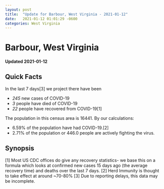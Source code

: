 ```yaml
---
layout: post
title:  "Update for Barbour, West Virginia - 2021-01-12"
date:   2021-01-12 01:01:29 -0600
categories: West Virginia
---
```


# Barbour, West Virginia
#### Updated 2021-01-12

## Quick Facts

In the last 7 days[3] we project there have been
- *245* new cases of COVID-19
- *3* people have died of COVID-19
- *22* people have recovered from COVID-19[1]

The population in this census area is 16441. By our calculations:
- 6.59% of the population have had COVID-19.[2]
- 2.71% of the population or 446.0 people are actively fighting the virus.

## Synopsis




[1] Most US CDC offices do give any recovery statistics- we base this on a formula which looks at confirmed new cases
15 days ago (the average recovery time) and deaths over the last 7 days.
[2] Herd Immunity is thought to take effect at around ~70-80%
[3] Due to reporting delays, this data may be incomplete. 
    